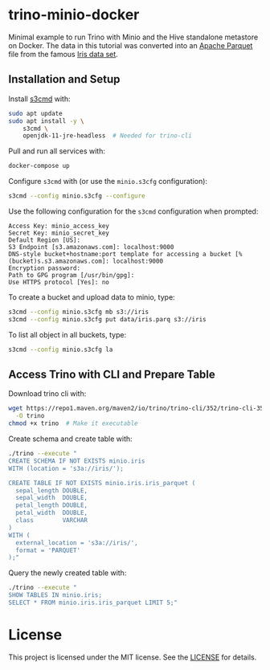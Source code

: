 # trino-minio-docker

Minimal example to run Trino with Minio and the Hive standalone metastore on Docker. The data in this tutorial was converted into an [Apache Parquet](https://parquet.apache.org/) file from the famous [Iris data set](https://archive.ics.uci.edu/ml/datasets/iris).

## Installation and Setup

Install [s3cmd](https://s3tools.org/s3cmd) with:

```bash
sudo apt update
sudo apt install -y \
    s3cmd \
    openjdk-11-jre-headless  # Needed for trino-cli
```

Pull and run all services with:

```bash
docker-compose up
```

Configure `s3cmd` with (or use the `minio.s3cfg` configuration):

```bash
s3cmd --config minio.s3cfg --configure
```

Use the following configuration for the `s3cmd` configuration when prompted:

```
Access Key: minio_access_key
Secret Key: minio_secret_key
Default Region [US]:
S3 Endpoint [s3.amazonaws.com]: localhost:9000
DNS-style bucket+hostname:port template for accessing a bucket [%(bucket)s.s3.amazonaws.com]: localhost:9000
Encryption password:
Path to GPG program [/usr/bin/gpg]:
Use HTTPS protocol [Yes]: no
```

To create a bucket and upload data to minio, type:

```bash
s3cmd --config minio.s3cfg mb s3://iris
s3cmd --config minio.s3cfg put data/iris.parq s3://iris
```
To list all object in all buckets, type:

```bash
s3cmd --config minio.s3cfg la
```

## Access Trino with CLI and Prepare Table

Download trino cli with:

```bash
wget https://repo1.maven.org/maven2/io/trino/trino-cli/352/trino-cli-351-executable.jar \
  -O trino
chmod +x trino  # Make it executable
```

Create schema and create table with:

```bash
./trino --execute "
CREATE SCHEMA IF NOT EXISTS minio.iris
WITH (location = 's3a://iris/');

CREATE TABLE IF NOT EXISTS minio.iris.iris_parquet (
  sepal_length DOUBLE,
  sepal_width  DOUBLE,
  petal_length DOUBLE,
  petal_width  DOUBLE,
  class        VARCHAR
)
WITH (
  external_location = 's3a://iris/',
  format = 'PARQUET'
);"
```

Query the newly created table with:

```bash
./trino --execute "
SHOW TABLES IN minio.iris;
SELECT * FROM minio.iris.iris_parquet LIMIT 5;"
```

# License

This project is licensed under the MIT license. See the [LICENSE](LICENSE) for details.
